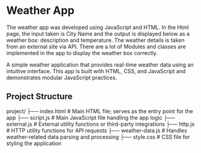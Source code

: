 # Weather App

The weather app was developed using JavaScript and HTML. In the Html page, the input taken is City Name and the output is displayed below as a weather box: description and temperature. The weather details is taken from an external site via API. There are a lot of Modules and classes are implemented in the app to display the weather box correctly.


A simple weather application that provides real-time weather data using an intuitive interface. This app is built with HTML, CSS, and JavaScript and demonstrates modular JavaScript practices.

## Project Structure
project/ ├── index.html # Main HTML file; serves as the entry point for the app ├── script.js # Main JavaScript file handling the app logic ├── external.js # External utility functions or third-party integrations ├── http.js # HTTP utility functions for API requests ├── weather-data.js # Handles weather-related data parsing and processing ├── style.css # CSS file for styling the application
